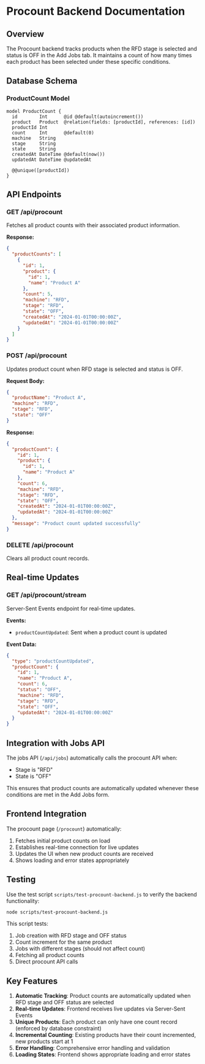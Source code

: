 # Procount Backend Documentation

## Overview
The Procount backend tracks products when the RFD stage is selected and status is OFF in the Add Jobs tab. It maintains a count of how many times each product has been selected under these specific conditions.

## Database Schema

### ProductCount Model
```prisma
model ProductCount {
  id        Int      @id @default(autoincrement())
  product   Product  @relation(fields: [productId], references: [id])
  productId Int
  count     Int      @default(0)
  machine   String
  stage     String
  state     String
  createdAt DateTime @default(now())
  updatedAt DateTime @updatedAt

  @@unique([productId])
}
```

## API Endpoints

### GET /api/procount
Fetches all product counts with their associated product information.

**Response:**
```json
{
  "productCounts": [
    {
      "id": 1,
      "product": {
        "id": 1,
        "name": "Product A"
      },
      "count": 5,
      "machine": "RFD",
      "stage": "RFD",
      "state": "OFF",
      "createdAt": "2024-01-01T00:00:00Z",
      "updatedAt": "2024-01-01T00:00:00Z"
    }
  ]
}
```

### POST /api/procount
Updates product count when RFD stage is selected and status is OFF.

**Request Body:**
```json
{
  "productName": "Product A",
  "machine": "RFD",
  "stage": "RFD",
  "state": "OFF"
}
```

**Response:**
```json
{
  "productCount": {
    "id": 1,
    "product": {
      "id": 1,
      "name": "Product A"
    },
    "count": 6,
    "machine": "RFD",
    "stage": "RFD",
    "state": "OFF",
    "createdAt": "2024-01-01T00:00:00Z",
    "updatedAt": "2024-01-01T00:00:00Z"
  },
  "message": "Product count updated successfully"
}
```

### DELETE /api/procount
Clears all product count records.

## Real-time Updates

### GET /api/procount/stream
Server-Sent Events endpoint for real-time updates.

**Events:**
- `productCountUpdated`: Sent when a product count is updated

**Event Data:**
```json
{
  "type": "productCountUpdated",
  "productCount": {
    "id": 1,
    "name": "Product A",
    "count": 6,
    "status": "OFF",
    "machine": "RFD",
    "stage": "RFD",
    "state": "OFF",
    "updatedAt": "2024-01-01T00:00:00Z"
  }
}
```

## Integration with Jobs API

The jobs API (`/api/jobs`) automatically calls the procount API when:
- Stage is "RFD"
- State is "OFF"

This ensures that product counts are automatically updated whenever these conditions are met in the Add Jobs form.

## Frontend Integration

The procount page (`/procount`) automatically:
1. Fetches initial product counts on load
2. Establishes real-time connection for live updates
3. Updates the UI when new product counts are received
4. Shows loading and error states appropriately

## Testing

Use the test script `scripts/test-procount-backend.js` to verify the backend functionality:

```bash
node scripts/test-procount-backend.js
```

This script tests:
1. Job creation with RFD stage and OFF status
2. Count increment for the same product
3. Jobs with different stages (should not affect count)
4. Fetching all product counts
5. Direct procount API calls

## Key Features

1. **Automatic Tracking**: Product counts are automatically updated when RFD stage and OFF status are selected
2. **Real-time Updates**: Frontend receives live updates via Server-Sent Events
3. **Unique Products**: Each product can only have one count record (enforced by database constraint)
4. **Incremental Counting**: Existing products have their count incremented, new products start at 1
5. **Error Handling**: Comprehensive error handling and validation
6. **Loading States**: Frontend shows appropriate loading and error states 